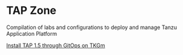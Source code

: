 # TAP Zone

Compilation of labs and configurations to deploy and manage Tanzu Application Platform

[Install TAP 1.5 through GitOps on TKGm](/gitops/README.md)
